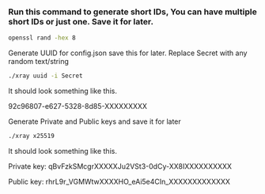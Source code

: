 ### Run this command to generate short IDs, You can have multiple short IDs or just one. Save it for later.

```bash
openssl rand -hex 8
```

Generate UUID for config.json save this for later. Replace Secret with any random text/string

```bash
./xray uuid -i Secret
```

It should look something like this.

92c96807-e627-5328-8d85-XXXXXXXXX

Generate Private and Public keys and save it for later

```bash
./xray x25519
```

It should look something like this.

Private key: qBvFzkSMcgrXXXXXJu2VSt3-0dCy-XX8IXXXXXXXXXX

Public key: rhrL9r_VGMWtwXXXXHO_eAi5e4CIn_XXXXXXXXXXXXX